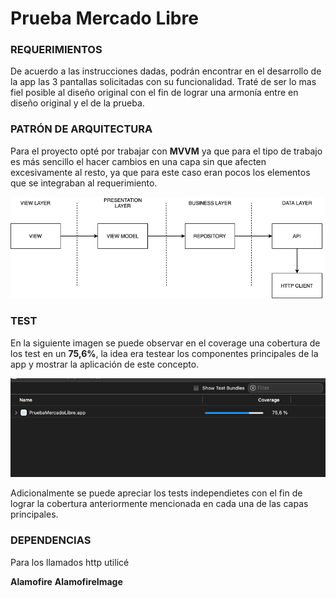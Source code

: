 # Prueba Mercado Libre


### REQUERIMIENTOS

De acuerdo a las instrucciones dadas, podrán encontrar en el desarrollo de la app las 3 pantallas solicitadas con su funcionalidad. Traté de ser lo mas fiel posible al diseño original con el fin de lograr una armonía entre en diseño original y el de la prueba.

### PATRÓN DE ARQUITECTURA

Para el proyecto opté por trabajar con **MVVM** ya que para el tipo de trabajo es más sencillo el hacer cambios en una capa sin que afecten excesivamente al resto, ya que para este caso eran pocos los elementos que se integraban al requerimiento.


![MVVM](MVVM.png)

### TEST

En la siguiente imagen se puede observar en el coverage una cobertura de los test en un **75,6%**, la idea era testear los componentes principales de la app y mostrar la aplicación de este concepto.

![COVERAGE](coverage.png)

Adicionalmente se puede apreciar los tests independietes con el fin de lograr la cobertura anteriormente mencionada en cada una de las capas principales.

### DEPENDENCIAS

Para los llamados http utilicé

**Alamofire**
**AlamofireImage**


